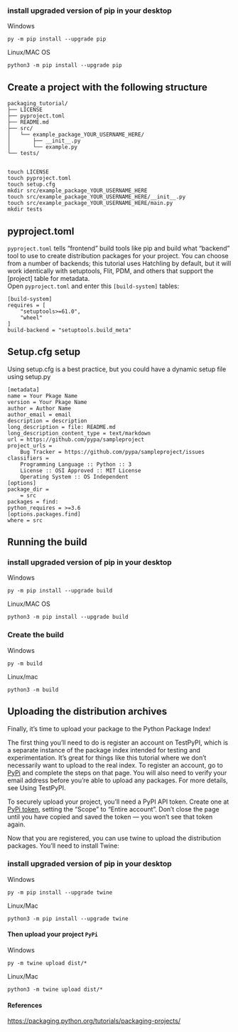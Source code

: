
### install upgraded version of pip in your desktop 
Windows
```
py -m pip install --upgrade pip
```

Linux/MAC OS
```
python3 -m pip install --upgrade pip
```

## Create a project with the following structure

```
packaging_tutorial/
├── LICENSE
├── pyproject.toml
├── README.md
├── src/
│   └── example_package_YOUR_USERNAME_HERE/
│       ├── __init__.py
│       └── example.py
└── tests/
```

```

touch LICENSE
touch pyproject.toml
touch setup.cfg
mkdir src/example_package_YOUR_USERNAME_HERE
touch src/example_package_YOUR_USERNAME_HERE/__init__.py
touch src/example_package_YOUR_USERNAME_HERE/main.py
mkdir tests
```

## pyproject.toml 

``pyproject.toml`` tells “frontend” build tools like pip and build what “backend” tool to use to create distribution packages for your project. You can choose from a number of backends; this tutorial uses Hatchling by default, but it will work identically with setuptools, Flit, PDM, and others that support the [project] table for metadata.
<br>Open ``pyproject.toml`` and enter this ``[build-system]`` tables:

```
[build-system]
requires = [
    "setuptools>=61.0",
    "wheel"
]
build-backend = "setuptools.build_meta"
```

## Setup.cfg setup
Using setup.cfg is a best practice, but you could have a dynamic setup file using setup.py

```
[metadata]
name = Your Pkage Name
version = Your Pkage Name
author = Author Name
author_email = email
description = description
long_description = file: README.md
long_description_content_type = text/markdown
url = https://github.com/pypa/sampleproject
project_urls =
    Bug Tracker = https://github.com/pypa/sampleproject/issues
classifiers =
    Programming Language :: Python :: 3
    License :: OSI Approved :: MIT License
    Operating System :: OS Independent
[options]
package_dir =
    = src
packages = find:
python_requires = >=3.6
[options.packages.find]
where = src

```
## Running the build
### install upgraded version of pip in your desktop
Windows
```
py -m pip install --upgrade build
```
Linux/MAC OS
```
python3 -m pip install --upgrade build
```


### Create the build
Windows
```
py -m build
```
Linux/mac
```
python3 -m build
```


## Uploading the distribution archives

Finally, it’s time to upload your package to the Python Package Index!

The first thing you’ll need to do is register an account on TestPyPI, which is a separate instance of the package index intended for testing and experimentation. It’s great for things like this tutorial where we don’t necessarily want to upload to the real index. To register an account, go to <a href="https://test.pypi.org/account/register/">PyPi</a> and complete the steps on that page. You will also need to verify your email address before you’re able to upload any packages. For more details, see Using TestPyPI.

To securely upload your project, you’ll need a PyPI API token. Create one at <a href="https://test.pypi.org/manage/account/#api-tokens">PyPi token</a>, setting the “Scope” to “Entire account”. Don’t close the page until you have copied and saved the token — you won’t see that token again.

Now that you are registered, you can use twine to upload the distribution packages. You’ll need to install Twine:

### install upgraded version of pip in your desktop
Windows
```
py -m pip install --upgrade twine
```
Linux/Mac
```
python3 -m pip install --upgrade twine
```

#### Then upload your project ``PyPi``
Windows
```
py -m twine upload dist/*
```
Linux/Mac
```
python3 -m twine upload dist/*
```












#### References
https://packaging.python.org/tutorials/packaging-projects/
